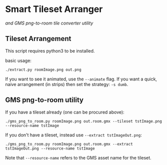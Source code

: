 # Smart Tileset Arranger
*and GMS png-to-room tile converter utility*

## Tileset Arrangement

This script requires python3 to be installed.

basic usage:

```
./extract.py roomImage.png out.png
```

If you want to see it animated, use the `--animate` flag. If you want a quick, naive arrangement (in strips) then set the strategy: `-s dumb`.

## GMS png-to-room utility

If you have a tileset already (one can be procured above):

```
./gms_png_to_room.py roomImage.png out.room.gmx --tileset tstImage.png --resource-name tstImage
```

If you don't have a tileset, instead use `--extract tstImageOut.png`:

```
./gms_png_to_room.py roomImage.png out.room.gmx --extract tstImageOut.png --resource-name tstImage
```

Note that `--resource-name` refers to the GMS asset name for the tileset.
